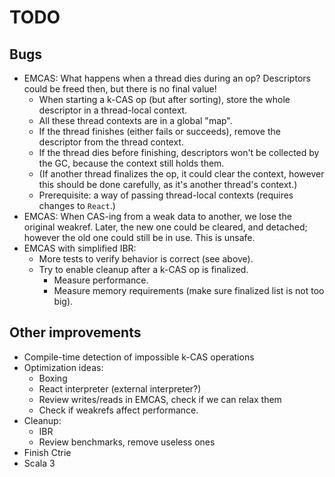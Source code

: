 <!--

   SPDX-License-Identifier: Apache-2.0
   Copyright 2016-2020 Daniel Urban and contributors listed in NOTICE.txt

   Licensed under the Apache License, Version 2.0 (the "License");
   you may not use this file except in compliance with the License.
   You may obtain a copy of the License at

       http://www.apache.org/licenses/LICENSE-2.0

   Unless required by applicable law or agreed to in writing, software
   distributed under the License is distributed on an "AS IS" BASIS,
   WITHOUT WARRANTIES OR CONDITIONS OF ANY KIND, either express or implied.
   See the License for the specific language governing permissions and
   limitations under the License.

--->

# TODO

## Bugs

- EMCAS: What happens when a thread dies during an op? Descriptors
  could be freed then, but there is no final value!
  - When starting a k-CAS op (but after sorting), store the whole
    descriptor in a thread-local context.
  - All these thread contexts are in a global "map".
  - If the thread finishes (either fails or succeeds), remove the
    descriptor from the thread context.
  - If the thread dies before finishing, descriptors won't be
    collected by the GC, because the context still holds them.
  - (If another thread finalizes the op, it could clear the context,
    however this should be done carefully, as it's another thread's
    context.)
  - Prerequisite: a way of passing thread-local contexts (requires
    changes to `React`.)
- EMCAS: When CAS-ing from a weak data to another, we lose the original
  weakref. Later, the new one could be cleared, and detached; however
  the old one could still be in use. This is unsafe.
- EMCAS with simplified IBR:
  - More tests to verify behavior is correct (see above).
  - Try to enable cleanup after a k-CAS op is finalized.
    - Measure performance.
    - Measure memory requirements (make sure finalized list is not too big).

## Other improvements

- Compile-time detection of impossible k-CAS operations
- Optimization ideas:
  - Boxing
  - React interpreter (external interpreter?)
  - Review writes/reads in EMCAS, check if we can relax them
  - Check if weakrefs affect performance.
- Cleanup:
  - IBR
  - Review benchmarks, remove useless ones
- Finish Ctrie
- Scala 3

